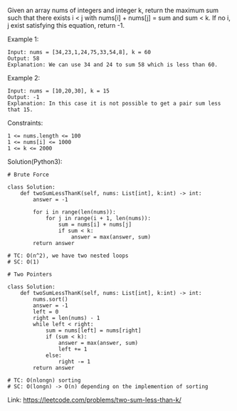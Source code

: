 Given an array nums of integers and integer k, return the maximum sum such that there exists i < j with nums[i] + nums[j] = sum and sum < k. If no i, j exist satisfying this equation, return -1.

Example 1:
```
Input: nums = [34,23,1,24,75,33,54,8], k = 60
Output: 58
Explanation: We can use 34 and 24 to sum 58 which is less than 60.
```
Example 2:
```
Input: nums = [10,20,30], k = 15
Output: -1
Explanation: In this case it is not possible to get a pair sum less that 15.
``` 
Constraints:
```
1 <= nums.length <= 100
1 <= nums[i] <= 1000
1 <= k <= 2000
```
Solution(Python3):
```
# Brute Force

class Solution:
    def twoSumLessThanK(self, nums: List[int], k:int) -> int:
        answer = -1
        
        for i in range(len(nums)):
            for j in range(i + 1, len(nums)):
                sum = nums[i] + nums[j]
                if sum < k:
                    answer = max(answer, sum)
        return answer
        
# TC: O(n^2), we have two nested loops
# SC: O(1)

# Two Pointers

class Solution:
    def twoSumLessThanK(self, nums: List[int], k:int) -> int:
        nums.sort()
        answer = -1
        left = 0
        right = len(nums) - 1
        while left < right:
            sum = nums[left] = nums[right]
            if (sum < k):
                answer = max(answer, sum)
                left += 1
            else:
                right -= 1
        return answer
        
# TC: O(nlongn) sorting
# SC: O(longn) -> O(n) depending on the implemention of sorting

```
Link: https://leetcode.com/problems/two-sum-less-than-k/
